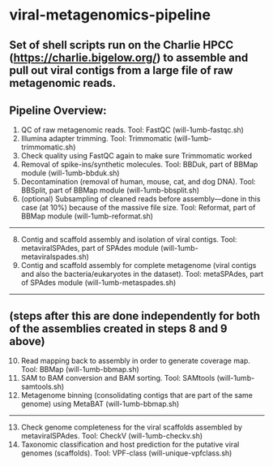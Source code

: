 # viral-metagenomics-pipeline
Set of shell scripts run on the Charlie HPCC (https://charlie.bigelow.org/) to assemble and pull out viral contigs from a large file of raw metagenomic reads.
------
Pipeline Overview:
------
1. QC of raw metagenomic reads. Tool: FastQC (will-1umb-fastqc.sh)
2. Illumina adapter trimming. Tool: Trimmomatic (will-1umb-trimmomatic.sh)
3. Check quality using FastQC again to make sure Trimmomatic worked
4. Removal of spike-ins/synthetic molecules. Tool: BBDuk, part of BBMap module (will-1umb-bbduk.sh)
5. Decontamination (removal of human, mouse, cat, and dog DNA). Tool: BBSplit, part of BBMap module (will-1umb-bbsplit.sh)
6. (optional) Subsampling of cleaned reads before assembly––done in this case (at 10%) because of the massive file size. Tool: Reformat, part of BBMap module (will-1umb-reformat.sh)
----
8. Contig and scaffold assembly and isolation of viral contigs. Tool: metaviralSPAdes, part of SPAdes module (will-1umb-metaviralspades.sh)
9. Contig and scaffold assembly for complete metagenome (viral contigs and also the bacteria/eukaryotes in the dataset). Tool: metaSPAdes, part of SPAdes module (will-1umb-metaspades.sh)
-------
(steps after this are done independently for both of the assemblies created in steps 8 and 9 above)
------
10. Read mapping back to assembly in order to generate coverage map. Tool: BBMap (will-1umb-bbmap.sh)
11. SAM to BAM conversion and BAM sorting. Tool: SAMtools (will-1umb-samtools.sh)
12. Metagenome binning (consolidating contigs that are part of the same genome) using MetaBAT (will-1umb-bbmap.sh)
-----
13. Check genome completeness for the viral scaffolds assembled by metaviralSPAdes. Tool: CheckV (will-1umb-checkv.sh)
14. Taxonomic classification and host prediction for the putative viral genomes (scaffolds). Tool: VPF-class (will-unique-vpfclass.sh)
